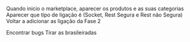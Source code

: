 Quando inicio o marketplace, aparecer os produtos e as suas categorias
Aparecer que tipo de ligação é (Socket, Rest Segura e Rest não Segura)
Voltar a adicionar as ligação da Fase 2

Encontrar bugs
Tirar as brasileiradas